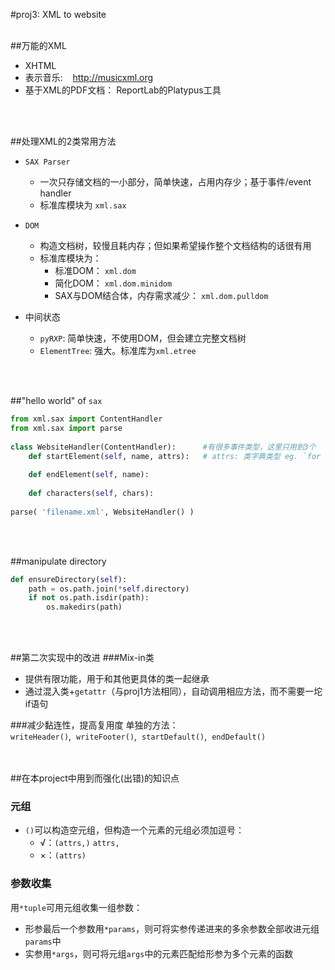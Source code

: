 #proj3: XML to website
<br/>
<br/>


##万能的XML
- XHTML
- 表示音乐:&nbsp;&nbsp;&nbsp; <http://musicxml.org>
- 基于XML的PDF文档： ReportLab的Platypus工具
<br/>
<br/>

##处理XML的2类常用方法

- `SAX Parser`
  + 一次只存储文档的一小部分，简单快速，占用内存少；基于事件/event handler
  + 标准库模块为 `xml.sax`

- `DOM`
  + 构造文档树，较慢且耗内存；但如果希望操作整个文档结构的话很有用
  + 标准库模块为：
    - 标准DOM： `xml.dom` 
    - 简化DOM： `xml.dom.minidom`
    - SAX与DOM结合体，内存需求减少： `xml.dom.pulldom`    

- 中间状态
  + `pyRXP`: 简单快速，不使用DOM，但会建立完整文档树
  + `ElementTree`: 强大。标准库为`xml.etree`
<br/>
<br/>
  
  
##"hello world" of `sax`
  
```python
from xml.sax import ContentHandler
from xml.sax import parse
 
class WebsiteHandler(ContentHandler):      #有很多事件类型，这里只用到3个
    def startElement(self, name, attrs):   # attrs: 类字典类型 eg. `for key in attrs.keys():` `for k,d in attrs.items():`
      
    def endElement(self, name):
      
    def characters(self, chars):
    
parse( 'filename.xml', WebsiteHandler() )
```
<br/>
<br/>

##manipulate directory
```python
def ensureDirectory(self):
    path = os.path.join(*self.directory)
    if not os.path.isdir(path):
        os.makedirs(path)
```
<br/>
<br/>

##第二次实现中的改进
###Mix-in类
- 提供有限功能，用于和其他更具体的类一起继承
- 通过混入类+`getattr`（与proj1方法相同），自动调用相应方法，而不需要一坨if语句
 
###减少黏连性，提高复用度
单独的方法：`writeHeader()`,&nbsp;&nbsp;`writeFooter()`,&nbsp;&nbsp;`startDefault()`,&nbsp;&nbsp;`endDefault()`
<br/>
<br/>
<br/>

##在本project中用到而强化(出错)的知识点
### 元组
- `()`可以构造空元组，但构造一个元素的元组必须加逗号：
  - √：`(attrs,)` `attrs,`
  - ×：`(attrs)`
    
### 参数收集
用`*tuple`可用元组收集一组参数：
- 形参最后一个参数用`*params`，则可将实参传递进来的多余参数全部收进元组`params`中
- 实参用`*args`，则可将元组`args`中的元素匹配给形参为多个元素的函数

<br/>
<br/>
